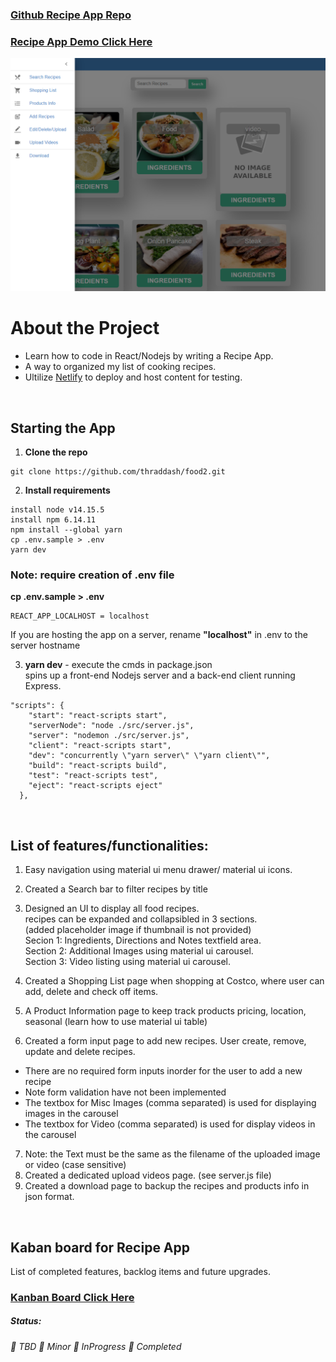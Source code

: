 ### [Github Recipe App Repo](https://github.com/thraddash/food2/)
### [Recipe App Demo Click Here](https://happy-shannon-69aac4.netlify.app/)   

<img src="https://raw.githubusercontent.com/thraddash/thraddash.github.io/master/images/recipe_app.png" width="800" height="auto">
<br/>

# About the Project
- Learn how to code in React/Nodejs by writing a Recipe App.  
- A way to organized my list of cooking recipes.  
- Ultilize [Netlify](https://www.netlify.com/) to deploy and host content for testing.  
<br/>

## Starting the App
1. **Clone the repo**
```
git clone https://github.com/thraddash/food2.git
```
2. **Install requirements** 
```
install node v14.15.5
install npm 6.14.11
npm install --global yarn
cp .env.sample > .env
yarn dev
```
### Note: require creation of .env file 
**cp .env.sample > .env**   
```
REACT_APP_LOCALHOST = localhost
```
If you are hosting the app on a server, rename **"localhost"** in .env to the server hostname   

3. **yarn dev** - execute the cmds in package.json   
spins up a front-end Nodejs server and a back-end client running Express.    

```
"scripts": {
    "start": "react-scripts start",
    "serverNode": "node ./src/server.js",
    "server": "nodemon ./src/server.js",
    "client": "react-scripts start",
    "dev": "concurrently \"yarn server\" \"yarn client\"",
    "build": "react-scripts build",
    "test": "react-scripts test",
    "eject": "react-scripts eject"
  },
```
<br/>

## List of features/functionalities:  

1. Easy navigation using material ui menu drawer/ material ui icons.   
2. Created a Search bar to filter recipes by title   
3. Designed an UI to display all food recipes.   
recipes can be expanded and collapsibled in 3 sections.   
(added placeholder image if thumbnail is not provided)   
Secion 1: Ingredients, Directions and Notes textfield area.   
Section 2: Additional Images using material ui carousel.   
Section 3: Video listing using material ui carousel.   

4. Created a Shopping List page when shopping at Costco, where user can add, delete and check off items.  
5. A Product Information page to keep track products pricing, location, seasonal (learn how to use material ui table)
6. Created a form input page to add new recipes. User create, remove, update and delete recipes.  
- There are no required form inputs inorder for the user to add a new recipe   
- Note form validation have not been implemented   
- The textbox for Misc Images (comma separated) is used for displaying images in the carousel   
- The textbox for Video (comma separated) is used for display videos in the carousel   
7. Note: the Text must be the same as the filename of the uploaded image or video (case sensitive)   
8. Created a dedicated upload videos page. (see server.js file)
9. Created a download page to backup the recipes and products info in json format.   
<br/>

## Kaban board for Recipe App
List of completed features, backlog items and future upgrades.    
### [Kanban Board Click Here ](https://github.com/thraddash/food2/projects/1)    

##### Status:  
###### 📕 TBD  📙 Minor  📘 InProgress  📗 Completed  
